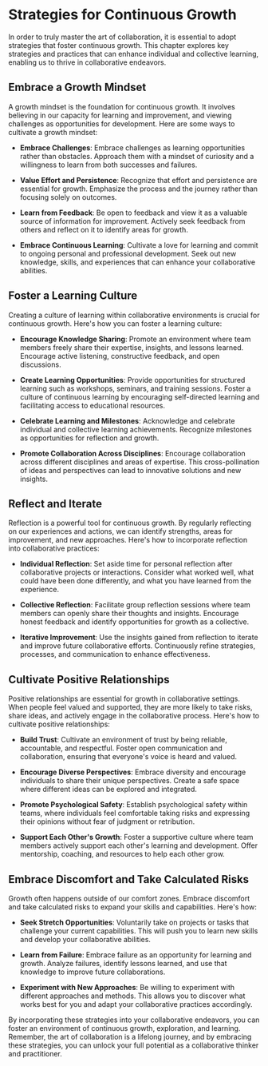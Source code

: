 Strategies for Continuous Growth
=========================================

In order to truly master the art of collaboration, it is essential to adopt strategies that foster continuous growth. This chapter explores key strategies and practices that can enhance individual and collective learning, enabling us to thrive in collaborative endeavors.

Embrace a Growth Mindset
------------------------

A growth mindset is the foundation for continuous growth. It involves believing in our capacity for learning and improvement, and viewing challenges as opportunities for development. Here are some ways to cultivate a growth mindset:

* **Embrace Challenges**: Embrace challenges as learning opportunities rather than obstacles. Approach them with a mindset of curiosity and a willingness to learn from both successes and failures.

* **Value Effort and Persistence**: Recognize that effort and persistence are essential for growth. Emphasize the process and the journey rather than focusing solely on outcomes.

* **Learn from Feedback**: Be open to feedback and view it as a valuable source of information for improvement. Actively seek feedback from others and reflect on it to identify areas for growth.

* **Embrace Continuous Learning**: Cultivate a love for learning and commit to ongoing personal and professional development. Seek out new knowledge, skills, and experiences that can enhance your collaborative abilities.

Foster a Learning Culture
-------------------------

Creating a culture of learning within collaborative environments is crucial for continuous growth. Here's how you can foster a learning culture:

* **Encourage Knowledge Sharing**: Promote an environment where team members freely share their expertise, insights, and lessons learned. Encourage active listening, constructive feedback, and open discussions.

* **Create Learning Opportunities**: Provide opportunities for structured learning such as workshops, seminars, and training sessions. Foster a culture of continuous learning by encouraging self-directed learning and facilitating access to educational resources.

* **Celebrate Learning and Milestones**: Acknowledge and celebrate individual and collective learning achievements. Recognize milestones as opportunities for reflection and growth.

* **Promote Collaboration Across Disciplines**: Encourage collaboration across different disciplines and areas of expertise. This cross-pollination of ideas and perspectives can lead to innovative solutions and new insights.

Reflect and Iterate
-------------------

Reflection is a powerful tool for continuous growth. By regularly reflecting on our experiences and actions, we can identify strengths, areas for improvement, and new approaches. Here's how to incorporate reflection into collaborative practices:

* **Individual Reflection**: Set aside time for personal reflection after collaborative projects or interactions. Consider what worked well, what could have been done differently, and what you have learned from the experience.

* **Collective Reflection**: Facilitate group reflection sessions where team members can openly share their thoughts and insights. Encourage honest feedback and identify opportunities for growth as a collective.

* **Iterative Improvement**: Use the insights gained from reflection to iterate and improve future collaborative efforts. Continuously refine strategies, processes, and communication to enhance effectiveness.

Cultivate Positive Relationships
--------------------------------

Positive relationships are essential for growth in collaborative settings. When people feel valued and supported, they are more likely to take risks, share ideas, and actively engage in the collaborative process. Here's how to cultivate positive relationships:

* **Build Trust**: Cultivate an environment of trust by being reliable, accountable, and respectful. Foster open communication and collaboration, ensuring that everyone's voice is heard and valued.

* **Encourage Diverse Perspectives**: Embrace diversity and encourage individuals to share their unique perspectives. Create a safe space where different ideas can be explored and integrated.

* **Promote Psychological Safety**: Establish psychological safety within teams, where individuals feel comfortable taking risks and expressing their opinions without fear of judgment or retribution.

* **Support Each Other's Growth**: Foster a supportive culture where team members actively support each other's learning and development. Offer mentorship, coaching, and resources to help each other grow.

Embrace Discomfort and Take Calculated Risks
--------------------------------------------

Growth often happens outside of our comfort zones. Embrace discomfort and take calculated risks to expand your skills and capabilities. Here's how:

* **Seek Stretch Opportunities**: Voluntarily take on projects or tasks that challenge your current capabilities. This will push you to learn new skills and develop your collaborative abilities.

* **Learn from Failure**: Embrace failure as an opportunity for learning and growth. Analyze failures, identify lessons learned, and use that knowledge to improve future collaborations.

* **Experiment with New Approaches**: Be willing to experiment with different approaches and methods. This allows you to discover what works best for you and adapt your collaborative practices accordingly.

By incorporating these strategies into your collaborative endeavors, you can foster an environment of continuous growth, exploration, and learning. Remember, the art of collaboration is a lifelong journey, and by embracing these strategies, you can unlock your full potential as a collaborative thinker and practitioner.
